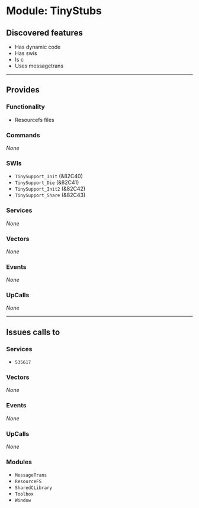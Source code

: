 # Module: TinyStubs

## Discovered features


* Has dynamic code
* Has swis
* Is c
* Uses messagetrans

---

## Provides

### Functionality


* Resourcefs files

### Commands


*None*


### SWIs


* `TinySupport_Init` (&82C40)
* `TinySupport_Die` (&82C41)
* `TinySupport_Init2` (&82C42)
* `TinySupport_Share` (&82C43)


### Services


*None*


### Vectors


*None*


### Events


*None*


### UpCalls


*None*


---

## Issues calls to

### Services


* `535617`


### Vectors


*None*


### Events


*None*


### UpCalls


*None*


### Modules


* `MessageTrans`
* `ResourceFS`
* `SharedCLibrary`
* `Toolbox`
* `Window`



